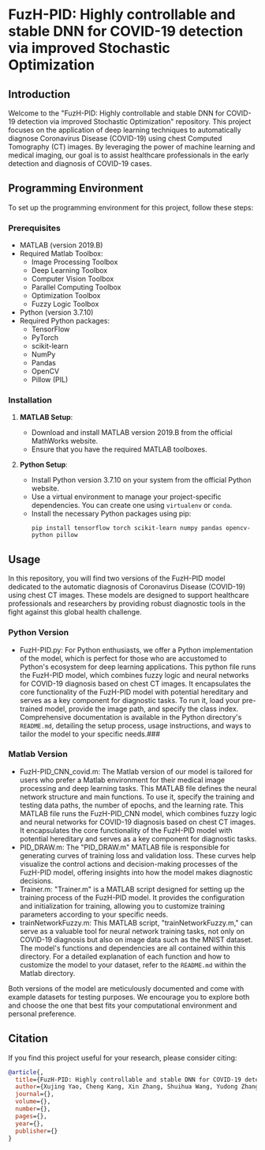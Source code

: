 # FuzH-PID: Highly controllable and stable DNN for COVID-19 detection via improved Stochastic Optimization

## Introduction

Welcome to the "FuzH-PID: Highly controllable and stable DNN for COVID-19 detection via improved Stochastic Optimization" repository. This project focuses on the application of deep learning techniques to automatically diagnose Coronavirus Disease (COVID-19) using chest Computed Tomography (CT) images. By leveraging the power of machine learning and medical imaging, our goal is to assist healthcare professionals in the early detection and diagnosis of COVID-19 cases.


## Programming Environment

To set up the programming environment for this project, follow these steps:

### Prerequisites

- MATLAB (version 2019.B)
- Required Matlab Toolbox:
  - Image Processing Toolbox
  - Deep Learning Toolbox
  - Computer Vision Toolbox
  - Parallel Computing Toolbox
  - Optimization Toolbox
  - Fuzzy Logic Toolbox
- Python (version 3.7.10)
- Required Python packages:
  - TensorFlow
  - PyTorch
  - scikit-learn
  - NumPy
  - Pandas
  - OpenCV
  - Pillow (PIL)

### Installation

1. **MATLAB Setup**:
   - Download and install MATLAB version 2019.B from the official MathWorks website.
   - Ensure that you have the required MATLAB toolboxes.

2. **Python Setup**:
   - Install Python version 3.7.10 on your system from the official Python website.
   - Use a virtual environment to manage your project-specific dependencies. You can create one using `virtualenv` or `conda`.
   - Install the necessary Python packages using pip:
     ```shell
     pip install tensorflow torch scikit-learn numpy pandas opencv-python pillow
     ```

## Usage

In this repository, you will find two versions of the FuzH-PID model dedicated to the automatic diagnosis of Coronavirus Disease (COVID-19) using chest CT images. These models are designed to support healthcare professionals and researchers by providing robust diagnostic tools in the fight against this global health challenge.

### Python Version

   - FuzH-PID.py: For Python enthusiasts, we offer a Python implementation of the model, which is perfect for those who are accustomed to Python's ecosystem for deep learning applications. This python file runs the FuzH-PID model, which combines fuzzy logic and neural networks for COVID-19 diagnosis based on chest CT images. It encapsulates the core functionality of the FuzH-PID model with potential hereditary and serves as a key component for diagnostic tasks. To run it, load your pre-trained model, provide the image path, and specify the class index. Comprehensive documentation is available in the Python directory's `README.md`, detailing the setup process, usage instructions, and ways to tailor the model to your specific needs.###

### Matlab Version

  - FuzH-PID_CNN_covid.m: The Matlab version of our model is tailored for users who prefer a Matlab environment for their medical image processing and deep learning tasks. This MATLAB file defines the neural network structure and main functions. To use it, specify the training and testing data paths, the number of epochs, and the learning rate. This MATLAB file runs the FuzH-PID_CNN model, which combines fuzzy logic and neural networks for COVID-19 diagnosis based on chest CT images. It encapsulates the core functionality of the FuzH-PID model with potential hereditary and serves as a key component for diagnostic tasks.
   - PID_DRAW.m: The "PID_DRAW.m" MATLAB file is responsible for generating curves of training loss and validation loss. These curves help visualize the control actions and decision-making processes of the FuzH-PID model, offering insights into how the model makes diagnostic decisions.
   - Trainer.m: "Trainer.m" is a MATLAB script designed for setting up the training process of the FuzH-PID model. It provides the configuration and initialization for training, allowing you to customize training parameters according to your specific needs.
   - trainNetworkFuzzy.m: This MATLAB script, "trainNetworkFuzzy.m," can serve as a valuable tool for neural network training tasks, not only on COVID-19 diagnosis but also on image data such as the MNIST dataset.
The model's functions and dependencies are all contained within this directory. For a detailed explanation of each function and how to customize the model to your dataset, refer to the `README.md` within the Matlab directory.

Both versions of the model are meticulously documented and come with example datasets for testing purposes. We encourage you to explore both and choose the one that best fits your computational environment and personal preference.

## Citation
If you find this project useful for your research, please consider citing: 
```bibtex   
@article{,
  title={FuzH-PID: Highly controllable and stable DNN for COVID-19 detection via improved Stochastic Optimization},
  author={Xujing Yao, Cheng Kang, Xin Zhang, Shuihua Wang, Yudong Zhang},
  journal={},
  volume={},
  number={},
  pages={},
  year={},
  publisher={}
}
```
